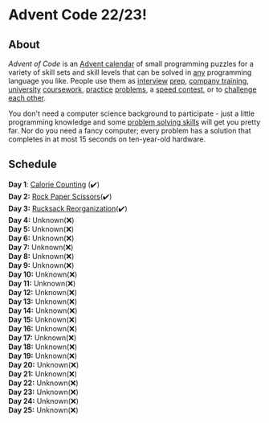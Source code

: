 # Advent Code 22/23!


## About
_Advent of Code_  is an  [Advent calendar](https://en.wikipedia.org/wiki/Advent_calendar)  of small programming puzzles for a variety of skill sets and skill levels that can be solved in  [any](https://github.com/search?q=advent+of+code)  programming language you like. People use them as  [interview](https://y3l2n.com/2018/05/09/interview-prep-advent-of-code/)  [prep](https://twitter.com/dznqbit/status/1037607793144938497),  [company training](https://twitter.com/pgoultiaev/status/950805811583963137),  [university](https://gitlab.com/imhoffman/fa19b4-mat3006/wikis/home)  [coursework](https://gribblelab.org/teaching/scicomp2021/index.html),  [practice](https://twitter.com/mrdanielklein/status/936267621468483584)  [problems](https://comp215.blogs.rice.edu/), a  [speed contest](https://adventofcode.com/leaderboard), or to  [challenge each other](https://www.reddit.com/r/adventofcode/search?q=flair%3Aupping&restrict_sr=on).

You don't need a computer science background to participate - just a little programming knowledge and some  [problem solving skills](https://www.reddit.com/r/adventofcode/comments/7kd8jt/what_would_you_say_are_the_minimal_skills_for/dre0uu3/)  will get you pretty far. Nor do you need a fancy computer; every problem has a solution that completes in at most 15 seconds on ten-year-old hardware.

## Schedule
**Day 1**: [Calorie Counting](https://github.com/cracksuxer/AdventCode-2223/tree/Day1) (✔️)\
**Day 2:** [Rock Paper Scissors](https://github.com/cracksuxer/AdventCode-2223/tree/Day2)(✔️)\
**Day 3:** [Rucksack Reorganization](https://github.com/cracksuxer/AdventCode-2223/tree/Day3)(✔️)\
**Day 4:** Unknown(❌)\
**Day 5:** Unknown(❌)\
**Day 6:** Unknown(❌)\
**Day 7:** Unknown(❌)\
**Day 8:** Unknown(❌)\
**Day 9:** Unknown(❌)\
**Day 10:** Unknown(❌)\
**Day 11:** Unknown(❌)\
**Day 12:** Unknown(❌)\
**Day 13:** Unknown(❌)\
**Day 14:** Unknown(❌)\
**Day 15:** Unknown(❌)\
**Day 16:** Unknown(❌)\
**Day 17:** Unknown(❌)\
**Day 18:** Unknown(❌)\
**Day 19:** Unknown(❌)\
**Day 20:** Unknown(❌)\
**Day 21:** Unknown(❌)\
**Day 22:** Unknown(❌)\
**Day 23:** Unknown(❌)\
**Day 24:** Unknown(❌)\
**Day 25:** Unknown(❌)

